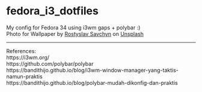 # fedora_i3_dotfiles
My config for Fedora 34 using i3wm gaps + polybar :)
<br>
Photo for Wallpaper by <a href="https://unsplash.com/@ross_savchyn?utm_source=unsplash&utm_medium=referral&utm_content=creditCopyText">Rostyslav Savchyn</a> on <a href="https://unsplash.com/s/photos/ice-water?utm_source=unsplash&utm_medium=referral&utm_content=creditCopyText">Unsplash</a>
<br>
<hr>
References:<br>
https://i3wm.org/
<br>
https://github.com/polybar/polybar
<br>
https://bandithijo.github.io/blog/i3wm-window-manager-yang-taktis-namun-praktis
<br>
https://bandithijo.github.io/blog/polybar-mudah-dikonfig-dan-praktis


